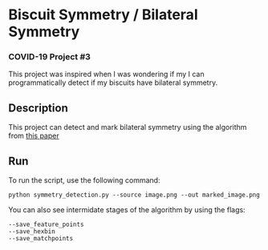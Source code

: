 
# Biscuit Symmetry / Bilateral Symmetry
### COVID-19 Project #3
This project was inspired when I was wondering if my I can programmatically detect if my biscuits have bilateral symmetry.

## Description
This project can detect and mark bilateral symmetry using the algorithm from [this paper](https://link.springer.com/content/pdf/10.1007%2F11744047_39.pdf)

## Run
To run the script, use the following command:
```
python symmetry_detection.py --source image.png --out marked_image.png
```
You can also see intermidate stages of the algorithm by using the flags:
```
--save_feature_points
--save_hexbin
--save_matchpoints
```


